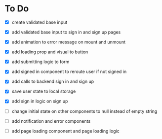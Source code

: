 # To Do

- [x] create validated base input
- [x] add validated base input to sign in and sign up pages
- [x] add animation to error message on mount and unmount

- [x] add loading prop and visual to button
- [x] add submitting logic to form
- [x] add signed in component to reroute user if not signed in
- [x] add calls to backend sign in and sign up
- [x] save user state to local storage
- [x] add sign in logic on sign up
- [ ] change initial state on other components to null instead of empty string

- [ ] add notification and error components
- [ ] add page loading component and page loading logic
